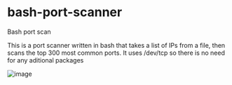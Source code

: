 # bash-port-scanner
Bash port scan

This is a port scanner written in bash that takes a list of IPs from a file, then scans the top 300 most common ports.
It uses /dev/tcp so there is no need for any aditional packages


![image](https://user-images.githubusercontent.com/90089879/155011629-680f76a8-4940-4f57-86aa-1aeb40c8daf3.png)
